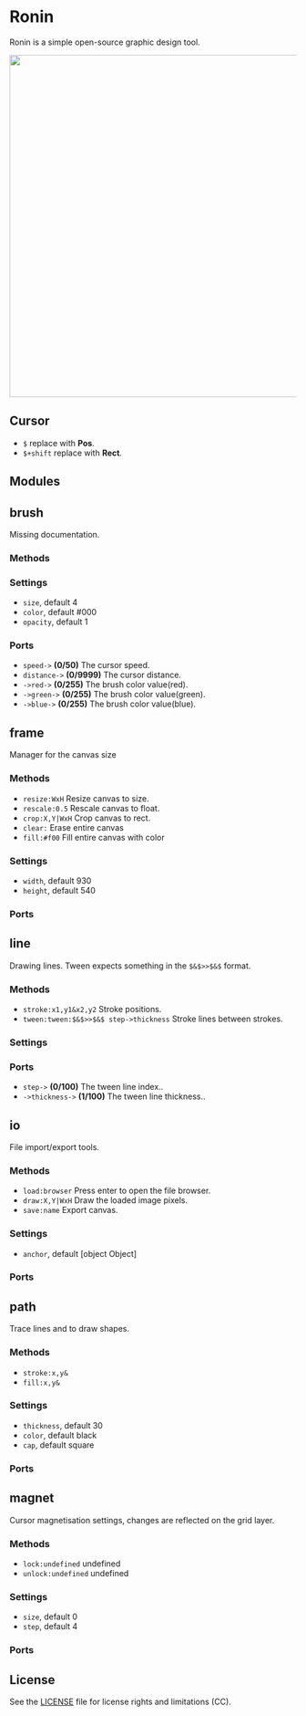 # Ronin
Ronin is a simple open-source graphic design tool.

<img src='https://raw.githubusercontent.com/hundredrabbits/Ronin/master/PREVIEW.jpg' width='600'/>

## Cursor
- `$` replace with **Pos**.
- `$+shift` replace with **Rect**.

## Modules
## brush

Missing documentation.

### Methods

### Settings
- `size`, default 4
- `color`, default #000
- `opacity`, default 1

### Ports
- `speed->` **(0/50)** The cursor speed.
- `distance->` **(0/9999)** The cursor distance.
- `->red->` **(0/255)** The brush color value(red).
- `->green->` **(0/255)** The brush color value(green).
- `->blue->` **(0/255)** The brush color value(blue).

## frame

Manager for the canvas size

### Methods
- `resize:WxH` Resize canvas to size.
- `rescale:0.5` Rescale canvas to float.
- `crop:X,Y|WxH` Crop canvas to rect.
- `clear:` Erase entire canvas
- `fill:#f00` Fill entire canvas with color

### Settings
- `width`, default 930
- `height`, default 540

### Ports

## line

Drawing lines. Tween expects something in the `$&$>>$&$` format.

### Methods
- `stroke:x1,y1&x2,y2` Stroke positions.
- `tween:tween:$&$>>$&$ step->thickness` Stroke lines between strokes.

### Settings

### Ports
- `step->` **(0/100)** The tween line index..
- `->thickness->` **(1/100)** The tween line thickness..

## io

File import/export tools.

### Methods
- `load:browser` Press enter to open the file browser.
- `draw:X,Y|WxH` Draw the loaded image pixels.
- `save:name` Export canvas.

### Settings
- `anchor`, default [object Object]

### Ports

## path

Trace lines and to draw shapes.

### Methods
- `stroke:x,y&` 
- `fill:x,y&` 

### Settings
- `thickness`, default 30
- `color`, default black
- `cap`, default square

### Ports

## magnet

Cursor magnetisation settings, changes are reflected on the grid layer.

### Methods
- `lock:undefined` undefined
- `unlock:undefined` undefined

### Settings
- `size`, default 0
- `step`, default 4

### Ports


## License
See the [LICENSE](LICENSE.md) file for license rights and limitations (CC).
